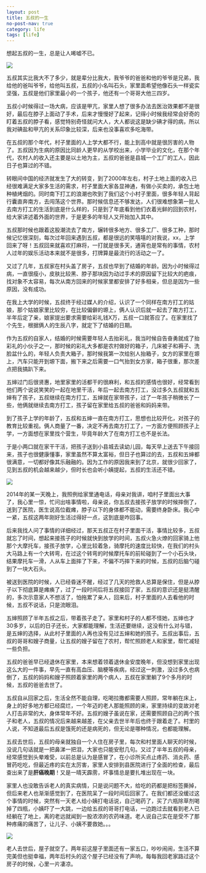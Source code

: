 ```yaml
---
layout: post
title: 五叔的一生
no-post-nav: true
category: life
tags: [life]
---
```


想起五叔的一生，总是让人唏嘘不已。

![](http://www.yvantan.com/assets/images/2018/life/1.png)

五叔其实比我大不了多少，就是辈分比我大，我爷爷的爸爸和他的爷爷是兄弟，我给他的爸叫爷爷，给他叫五叔，五叔的小名叫石头，家里面希望他像石头一样瓷实坚强，五叔是他们家里最小的一个孩子，他还有一个哥哥大他三四岁。

五叔小时候得过一场大病，应该是甲亢，家里人想了很多办法去医治效果都不是很好，最后在脖子上面动了手术，后来才慢慢好了起来，记得小时候我经常会好奇的盯着五叔的脖子看，感觉特别奇怪就问大人，大人都说这是缺少碘才得的病，所以我对碘盐和甲亢的关系印象比较深，后来也没事喜欢多吃海带。

在五叔的那个年代，村子里面的人上学大都不行，能上到高中就是很厉害的人物了。五叔因为生病的原因比同龄人更早的从学校出来，小学毕业的文化，在那个年代，农村人的收入还主要是以土地为主，五叔的爸爸是县城一个工厂的工人，因此日子也算过的不错。

转眼间中国的经济就发生了大的转变，到了2000年左右，村子土地上面的收入已经很难满足大家多生活的需求，村子里面大家各显神通，有做小买卖的，承包土地种植烤烟的。同时南下打工的浪潮也吹到了我们这个小村子里面，很多年轻人背起行囊直奔南方，去闯荡这个世界。那时候信息还不够发达，人们很难想象第一批人去南方打工的生活到底是什么样的，只是到了年底看到他们衣着光鲜的回到农村，给大家讲述着外面的世界，于是更多的年轻人又开始加入其中。

五叔那时候也跟着这股潮流去了南方，辗转很多地方、很多工厂、很多工种，那时候记忆很深刻，每次过年回来遇到五叔，都是很远的笑嘻嘻的对我说，xx，上学回来了呀！五叔回来就喜欢打麻将，一打就是很多天，通宵也是常有的事情，农村人过年的娱乐活动本来就不是很多，打牌算是最流行的活动之一了。

又过了几年，五叔家在村头盖了房子，五叔也早到了结婚的年龄。因为小时候得过病，一直很瘦小，皮肤比较黑、脖子那块因为动过手术的原因留下比较大的疤痕，找对象不太容易，每次从南方回来的时候家里都安排了好多相亲，但总是因为一些原因，没有成功。

在我上大学的时候，五叔终于经过媒人的介绍，认识了一个同样在南方打工的姑娘，那个姑娘家里比较穷，在比较偏僻的塬上，俩人认识后就一起去了南方打工，半年后定了亲，娘家提出要求需要给彩礼钱X万，五叔一口就答应了。在家里找了个先生，根据俩人的生辰八字，就定下了结婚的日期。

作为五叔的自家人，结婚的时候需要年轻人去抬彩礼，我当时候自告奋勇就成了抬彩礼的小伙子之一，那时候的彩礼大多都是农村做好的箱子，几床被子和褥子、洗脸盆什么的，年轻人负责大箱子，那时候我第一次给别人抬箱子，女方的家里在塬上，汽车只能开到塬下面，搬下来之后需要一口气抬到女方家，箱子很重，那次差点把我搞趴下来。

五婶过门后很贤惠，地里家里的活都干的很麻利，和五叔的感情也很好，经常看到他们两个说说笑笑的一起在地里干活，年后一起去南方打工，没过多久五叔就和五婶有了孩子，五叔继续在南方打工，五婶就在家带孩子，过了一年孩子稍微长了一些，他俩就继续去南方打工，孩子留在家里给五叔的爸爸和妈妈来带。

到了孩子上学的年龄了，五叔和五婶一直在南方打工，思想也比较开化，对孩子的教育比较重视。俩人商量了一番，决定不再去南方打工了，一方面方便照顾孩子上学，一方面想在家里找个营生，毕竟年龄大了在南方打工也不是长法。

于是小两口就在家干干活，把孩子送到小县城去读幼儿园，每天早上送去下午接回来，孩子也很健康懂事，家里虽然不算太富裕，但日子也算过的去，五叔和五婶都很满意，一切都好像其乐融融的。因为工作的原因我来到了北京，就很少回家了，见到五叔的机会越来越少，但时长也会听小姨提起，五叔的生活还不错。

![](http://www.yvantan.com/assets/images/2018/life/2.png)

2014年的某一天晚上，我照例给家里通电话，母亲对我讲，咱村子里面出大事了，我心里一惊，忙问出啥事情啦，母亲说，你五叔去接孩子放学的时候摔倒了，送到了医院，医生说高位截瘫，脖子以下的身体都不能动，需要终身卧床。我心中一紧，五叔这两年刚好生活过得好一点，这到底是咋回事。

后来我找人问了事情的详细经过，那天五叔正在村子里面干活，事情比较多，五叔就忘了时间，想起来接孩子的时候就快到放学的时间，五叔火急火燎的回家骑上他那个大摩托车，接孩子放学，心里比较着急，骑摩托的速度比较快，在我们的村头大马路上有一个大转弯，在过这个转弯的时候摩托车的前轮碰到了一个小石头块，结果摩托车一滑，人从车上面摔了下来，不偏不巧摔下来的时候，五叔的后脑勺碰到了一块大石头。

被送到医院的时候，人已经昏迷不醒，经过了几天的抢救人总算是保住，但是从脖子以下彻底算是瘫痪了，过了一段时间后将五叔接回了家，五叔的意识还是挺清醒的，多次示意家人不想活了，怕拖累了亲人，回来后，村子里面的人去看他的时候，五叔不说话，只是流眼泪。

五婶照顾了半年五叔之后，带着孩子走了。家里和村子的人都不怪她，五婶也才30多岁，以后的日子还长，大家都能理解，生活还要继续，这没有什么对与错，是五婶的选择，从此村子里面的人再也没有见过五婶和她的孩子。五叔出事后，五叔的哥哥和嫂子商量，让五叔的嫂子留在了农村，帮忙照顾老人和家里，帮忙减轻一些负担。

五叔的爸爸早已经退休在家里，本来想着领着退休金安度晚年，但没想到家里出现这么大的一件事，早先一直有高血压、脑梗等疾病，经过这一刺激，没过多久也病倒了，五叔的妈妈和嫂子照顾着家里的两个病人，五叔在家里躺了9个多月的时候，五叔的爸爸去世了。

五叔自从回家之后，生活全然不能自理，吃喝拉撒都需要人照顾，常年躺在床上，身上的好多地方都已经腐烂，一个年迈的老人那能照顾的来，家里持续的变故对老人打击非常的大，身体常年不好。五叔的嫂子虽说在家，还需要照顾自己的两个孩子和老人，五叔的情况后来越来越差，在父亲去世半年后也终于跟着走了。村里的人说，不知道最后五叔是饿死的还是病死的，但无论是哪种情况，也都能理解。

五叔去世后，五叔的母亲就独自一个人住在房子里，每次和村里面人聊天的时候，没说几句话就是一把鼻涕一把泪，大家也只能安慰几句。又过了半年五叔的母亲，经常感觉到头晕难受，以前总是认为是感冒了，在小诊所买点止疼药、消炎药、感冒药吃吃，但最近疼的实在太厉害，家里人安排到县医院进行了全面的检查，最后查出来了是**肝癌晚期**！又是一晴天霹雳，坏事情总是要扎堆出现在一块。

家里人也没敢告诉老人的真实病情，只是说问题不大，给吃的药都是把标签撕掉，但后来老人也渐渐感觉到了，在医院呆了一段时间后回家了。在我们都还没缓过这个事情的时候，突然有一天老人给小姨打电话说，自己喝药了，买了六瓶除草剂喝掉了四瓶，小姨吓了一大跳，一边给五叔的哥哥打电话，一边跑过去就看到老人已经躺在了地上，离的老远就闻到一股浓浓的农药味道。老人说自己实在是受不了那种疼痛的痛苦了，让儿子、小姨不要救她。。。

![](http://www.yvantan.com/assets/images/2018/life/3.png)

老人去世后，屋子就空了。两年前这屋子里面还有一家五口，吵吵闹闹，生活不算完美但也挺幸福，两年后村头的这个屋子已经没有了声响，每每我回老家路过这个房子的时候，心里一片凄凉。
